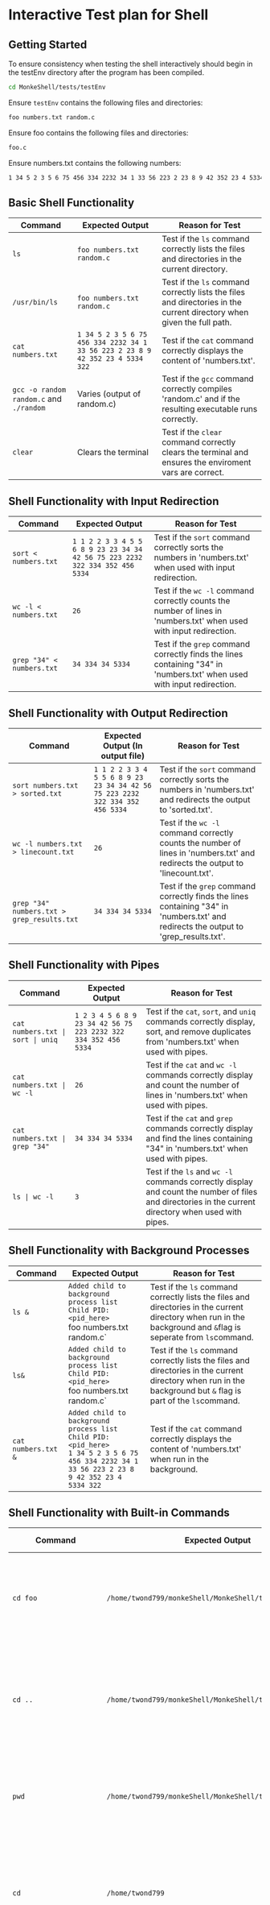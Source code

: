 # Interactive Test plan for Shell

## Getting Started

To ensure consistency when testing the shell interactively should begin in the testEnv directory after the program has been compiled.

```bash
cd MonkeShell/tests/testEnv
```
Ensure `testEnv` contains the following files and directories:

```bash
foo numbers.txt random.c
```

Ensure foo contains the following files and directories:

```bash
foo.c
```

Ensure numbers.txt contains the following numbers:

```bash
1 34 5 2 3 5 6 75 456 334 2232 34 1 33 56 223 2 23 8 9 42 352 23 4 5334 322
```

## Basic Shell Functionality

| Command | Expected Output | Reason for Test |
| ------- | --------------- | --------------- |
| `ls` | `foo numbers.txt random.c` | Test if the `ls` command correctly lists the files and directories in the current directory. |
| `/usr/bin/ls` | `foo numbers.txt random.c` | Test if the `ls` command correctly lists the files and directories in the current directory when given the full path. |
| `cat numbers.txt` | `1 34 5 2 3 5 6 75 456 334 2232 34 1 33 56 223 2 23 8 9 42 352 23 4 5334 322` | Test if the `cat` command correctly displays the content of 'numbers.txt'. |
| `gcc -o random random.c` and `./random` | Varies (output of random.c) | Test if the `gcc` command correctly compiles 'random.c' and if the resulting executable runs correctly. |
| `clear` | Clears the terminal | Test if the `clear` command correctly clears the terminal and ensures the enviroment vars are correct. |

## Shell Functionality with Input Redirection

| Command | Expected Output | Reason for Test |
| ------- | --------------- | --------------- |
| `sort < numbers.txt` | `1 1 2 2 3 3 4 5 5 6 8 9 23 23 34 34 42 56 75 223 2232 322 334 352 456 5334` | Test if the `sort` command correctly sorts the numbers in 'numbers.txt' when used with input redirection. |
| `wc -l < numbers.txt` | `26` | Test if the `wc -l` command correctly counts the number of lines in 'numbers.txt' when used with input redirection. |
| `grep "34" < numbers.txt` | `34 334 34 5334` | Test if the `grep` command correctly finds the lines containing "34" in 'numbers.txt' when used with input redirection. |

## Shell Functionality with Output Redirection

| Command | Expected Output (In output file) | Reason for Test |
| ------- | --------------- | --------------- |
| `sort numbers.txt > sorted.txt` | `1 1 2 2 3 3 4 5 5 6 8 9 23 23 34 34 42 56 75 223 2232 322 334 352 456 5334` | Test if the `sort` command correctly sorts the numbers in 'numbers.txt' and redirects the output to 'sorted.txt'. |
| `wc -l numbers.txt > linecount.txt`  | `26` | Test if the `wc -l` command correctly counts the number of lines in 'numbers.txt' and redirects the output to 'linecount.txt'. |
| `grep "34" numbers.txt > grep_results.txt` |`34 334 34 5334` | Test if the `grep` command correctly finds the lines containing "34" in 'numbers.txt' and redirects the output to 'grep_results.txt'. |

## Shell Functionality with Pipes

| Command | Expected Output | Reason for Test |
| ------- | --------------- | --------------- |
| `cat numbers.txt \| sort \| uniq` | `1 2 3 4 5 6 8 9 23 34 42 56 75 223 2232 322 334 352 456 5334` | Test if the `cat`, `sort`, and `uniq` commands correctly display, sort, and remove duplicates from 'numbers.txt' when used with pipes. |
| `cat numbers.txt \| wc -l` | `26` | Test if the `cat` and `wc -l` commands correctly display and count the number of lines in 'numbers.txt' when used with pipes. |
| `cat numbers.txt \| grep "34"` | `34 334 34 5334` | Test if the `cat` and `grep` commands correctly display and find the lines containing "34" in 'numbers.txt' when used with pipes. |
| `ls \| wc -l` | `3` | Test if the `ls` and `wc -l` commands correctly display and count the number of files and directories in the current directory when used with pipes. |

## Shell Functionality with Background Processes

| Command | Expected Output | Reason for Test |
| ------- | --------------- | --------------- |
| `ls &` | `Added child to background process list` <br> `Child PID: <pid_here>` <br> foo numbers.txt random.c` | Test if the `ls` command correctly lists the files and directories in the current directory when run in the background and `&`flag is seperate from `ls`command. |
|`ls&` | `Added child to background process list` <br> `Child PID: <pid_here>` <br> foo numbers.txt random.c` | Test if the `ls` command correctly lists the files and directories in the current directory when run in the background but `&` flag is part of the `ls`command. | 
| `cat numbers.txt &` | `Added child to background process list` <br> `Child PID: <pid_here>` <br> `1 34 5 2 3 5 6 75 456 334 2232 34 1 33 56 223 2 23 8 9 42 352 23 4 5334 322` | Test if the `cat` command correctly displays the content of 'numbers.txt' when run in the background. |

## Shell Functionality with Built-in Commands

| Command | Expected Output | Reason for Test |
| ------- | --------------- | --------------- |
| `cd foo` | `/home/twond799/monkeShell/MonkeShell/tests/testEnv/foo` | Test if the `cd` command correctly changes the current directory to 'foo'. |
| `cd ..` | `/home/twond799/monkeShell/MonkeShell/tests` | Test if the `cd` command correctly changes the current directory to the parent directory. |
| `pwd` | `/home/twond799/monkeShell/MonkeShell/tests` | Test if the `pwd` command correctly displays the current directory. |
| `cd` | `/home/twond799` | Test if the `cd` command correctly changes the current directory to the home directory. |
| `cd -` | `/home/twond799/monkeShell/MonkeShell/tests` | Test if the `cd` command correctly changes the current directory to the previous directory. |
| `cd ~` | `/home/twond799` | Test if the `cd` command correctly changes the current directory to the home directory. |
| `cd ~/twond799/monkeShell` | `/home/twond799/monkeShell` | Test if the `cd` command correctly changes the current directory to the specified directory. |
| `exit` | `Exiting shell` | Test if the `exit` command correctly exits the shell. |

## Signal Handling

| Command | Expected Output | Reason for Test |
| ------- | --------------- | --------------- |
| `sleep 10s` | `sleep 10s` | Test if the `sleep` command correctly sleeps for 10 seconds. |
| `ls &` then `ps` | `Added child to background process list` <br> `Child PID: <pid_here>` <br> then <br> `    PID TTY          TIME CMD` <br>`62084 pts/0    00:00:00 bash` <br>  ` 63116 pts/0    00:00:00 monkeSh` <br>  ` 63118 pts/0    00:00:00 ps`| Test if the `ls` command when run in the background is removed from the proccess list when it is "done". | 
| `sleep 10s &` then `ps` | `Added child to background process list` <br> `Child PID: <pid_here>` <br> then <br> `    PID TTY          TIME CMD` <br>`62084 pts/0    00:00:00 bash` <br>  ` 63116 pts/0    00:00:00 monkeSh` <br>  ` 63117 pts/0    00:00:00 sleep` <br>  ` 63118 pts/0    00:00:00 ps` <br> after 10 seconds <br> `Child process terminated` <br> `Child PID: 63117` | Test if the `sleep` command correctly sleeps for 10 seconds when run in the background. |

## Composite Commands


| Command | Expected Output | Reason for Test |
| ------- | --------------- | --------------- |
| `cat numbers.txt \| sort \| uniq \| sed s/^/Number:/ > write.txt&` and `cat write.txt` | Sorted unique numbers from 'numbers.txt' each prepended with "Number:" | Test if the `sort`, `uniq`, `sed`, and output redirection commands correctly sort, remove duplicates, prepend each number with "Number:", and write the output to 'write.txt' as a background process. |
| `cat numbers.txt \| sort \| uniq \| sed s/^/Number:/` | `Number:1 Number:2 Number:3 Number:4 Number:5 Number:6 Number:8 Number:9 Number:23 Number:34 Number:42 Number:56 Number:75 Number:223 Number:2232 Number:322 Number:334 Number:352 Number:456 Number:5334` | Test if the `cat`, `sort`, `uniq`, and `sed` commands correctly display, sort, remove duplicates from 'numbers.txt', and prepend each number with "Number:" when used together. |
| `cat numbers.txt \| sort -n \| uniq -c \| sort -nr` | Frequency of each number in 'numbers.txt' sorted in descending order | Test if the `cat`, `sort -n`, `uniq -c`, and `sort -nr` commands correctly display, sort, count the frequency, and sort the frequency of numbers in 'numbers.txt' when used together. |
| `cat numbers.txt \| grep "2" \| wc -l` | Number of lines containing "2" in 'numbers.txt' | Test if the `cat`, `grep "2"`, and `wc -l` commands correctly display, find the lines containing "2", and count these lines in 'numbers.txt' when used together. |
